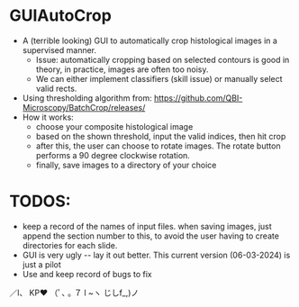 # GUIAutoCrop
* A (terrible looking) GUI to automatically crop histological images in a supervised manner.
  * Issue: automatically cropping based on selected contours is good in theory, in practice, images are often too noisy.
  * We can either implement classifiers (skill issue) or manually select valid rects.
* Using thresholding algorithm from: https://github.com/QBI-Microscopy/BatchCrop/releases/
* How it works:
  * choose your composite histological image 
  * based on the shown threshold, input the valid indices, then hit crop
  * after this, the user can choose to rotate images. The rotate button performs a 90 degree clockwise rotation.
  * finally, save images to a directory of your choice

# TODOS:
* keep a record of the names of input files. when saving images, just append the section number to this, to avoid the user having to create directories for each slide.
* GUI is very ugly -- lay it out better. This current version (06-03-2024) is just a pilot
* Use and keep record of bugs to fix


 ／l、                KP❤️
（ﾟ､ ｡ ７
  l  ~ヽ
  じしf_,)ノ
